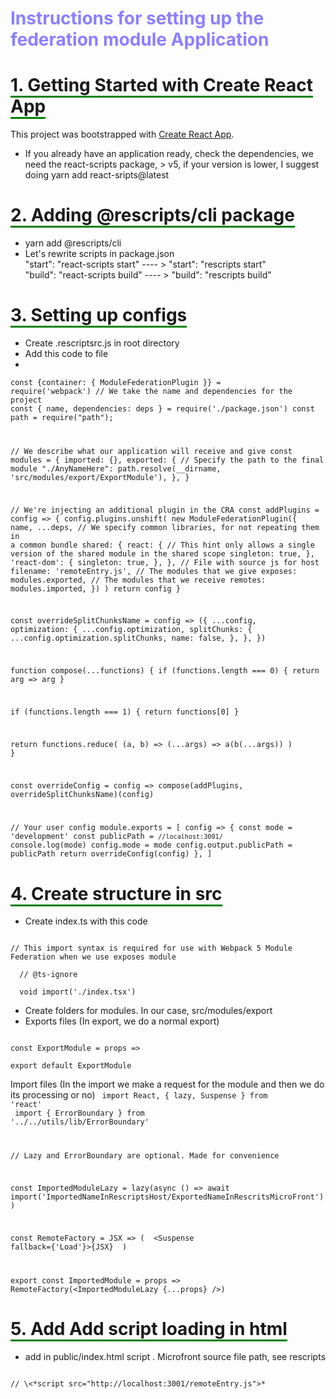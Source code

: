 <h1 style="color: #8c7fff"> Instructions for setting up the federation module Application </h1>

# <span style="border-bottom:3px solid green"> 1. Getting Started with Create React App </span>

This project was bootstrapped with [Create React App](https://github.com/facebook/create-react-app).</br>

- If you already have an application ready, check the dependencies, we need the react-scripts package, > v5, if your
  version is lower, I suggest doing yarn add react-sripts@latest

# <span style="border-bottom:3px solid green"> 2. Adding @rescripts/cli package  </span>

- yarn add @rescripts/cli
- Let's rewrite scripts in package.json </br>
  "start": "react-scripts start" ---- > "start": "rescripts start" </br>
  "build": "react-scripts build" ---- > "build": "rescripts build"

# <span style="border-bottom:3px solid green"> 3. Setting up configs  </span>

- Create .rescriptsrc.js in root directory
- Add this code to file <br/>
- <div>
<code>const {container: { ModuleFederationPlugin }} = require('webpack')
// We take the name and dependencies for the project
const { name, dependencies: deps } = require('./package.json')
const path = require("path");

// We describe what our application will receive and give
const modules = {
imported: {},
exported: {
// Specify the path to the final module
"./AnyNameHere": path.resolve(__dirname, 'src/modules/export/ExportModule'),
},
}

// We're injecting an additional plugin in the CRA
const addPlugins = config => {
config.plugins.unshift(
new ModuleFederationPlugin({
name,
...deps,
// We specify common libraries, for not repeating them in a common bundle
shared: {
react: {
// This hint only allows a single version of the shared module in the shared scope
singleton: true,
},
'react-dom': {
singleton: true,
},
},
// File with source js for host
filename: 'remoteEntry.js',
// The modules that we give
exposes: modules.exported,
// The modules that we receive
remotes: modules.imported,
})
)
return config
}

const overrideSplitChunksName = config => ({
...config,
optimization: {
...config.optimization,
splitChunks: {
...config.optimization.splitChunks,
name: false,
},
},
})

function compose(...functions) {
if (functions.length === 0) {
return arg => arg
}

if (functions.length === 1) {
return functions[0]
}

return functions.reduce(
(a, b) =>
(...args) =>
a(b(...args))
)
}

const overrideConfig = config => compose(addPlugins, overrideSplitChunksName)(config)

// Your user config
module.exports = [
config => {
const mode = 'development'
const publicPath = `//localhost:3001/`
console.log(mode)
config.mode = mode
config.output.publicPath = publicPath
return overrideConfig(config)
},
]
</code>

# <span style="border-bottom:3px solid green"> 4. Create structure in src  </span>

- Create index.ts with this code</br>
<code>
// This import syntax is required for use with Webpack 5 Module Federation when we use exposes module</br>
  // @ts-ignore</br>
  void import('./index.tsx')
</code>

- Create folders for modules. In our case, src/modules/export</br>
- Exports files (In export, we do a normal export)</br>
<code>
const ExportModule = props => <App {...props}/> </br>
export default ExportModule
</code>

Import files (In the import we make a request for the module and then we do its processing or no)
<code>
import React, { lazy, Suspense } from 'react' </br>
import { ErrorBoundary } from '../../utils/lib/ErrorBoundary'

// Lazy and ErrorBoundary are optional. Made for convenience

const ImportedModuleLazy = lazy(async () => await import('ImportedNameInRescriptsHost/ExportedNameInRescritsMicroFront'))

const RemoteFactory = JSX => (
<ErrorBoundary>
<Suspense fallback={'Load'}>{JSX}</Suspense>
</ErrorBoundary>
)

export const ImportedModule = props => RemoteFactory(<ImportedModuleLazy {...props} />)
</code>

# <span style="border-bottom:3px solid green"> 5. Add Add script loading in html  </span>
- add in public/index.html script . Microfront source file path, see rescripts</br>
<code>
// \<*script src="http://localhost:3001/remoteEntry.js"></script>*
</code>